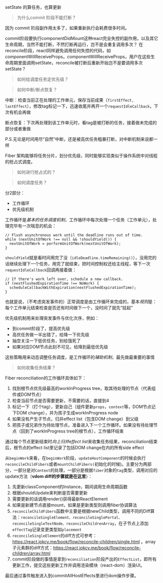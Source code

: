 setState 的算任务，也算更新

> 为什么commit 阶段不能打断？

因为 commit 阶段副作用太多了，如果重新执行会耗费很多时间。

commit阶段要执行componentDidMount这种react完全失控的副作用，以及其它生命周期，当然不能打断，不然打断再运行，岂不是会重复调用多次？
在reconcile阶段，react同样避免调用任何失控的代码，如componentWillReceiveProps，componentWillReceiveProps，用户在这些生命周期里面调用setState，reconcile被打断后重新开始岂不是要调用多次setState？



> 如何给调度任务定优先级？



> 如何中断/断点恢复？

中断：检查当前正在处理的工作单元，保存当前成果（`firstEffect, lastEffect`），修改tag标记一下，迅速收尾并再开一个`requestIdleCallback`，下次有机会再做

断点恢复：下次再处理到该工作单元时，看tag是被打断的任务，接着做未完成的部分或者重做

P.S.无论是时间用尽“自然”中断，还是被高优任务粗暴打断，对中断机制来说都一样



Fiber 架构能够将任务分片，划分优先级，同时能够实现类似于操作系统中对线程的抢占式调度。

> 如何进行抢占式的？



> 如何调度任务？

分2部分：

- 工作循环
- 优先级机制

工作循环是*基本的任务调度机制*，工作循环中每次处理一个任务（工作单元），处理完毕有一次喘息的机会：

```
// Flush asynchronous work until the deadline runs out of time.
while (nextUnitOfWork !== null && !shouldYield()) {
  nextUnitOfWork = performUnitOfWork(nextUnitOfWork);
}
```

`shouldYield`就是看时间用完了没（`idleDeadline.timeRemaining()`），没用完的话继续处理下一个任务，用完了就结束，把时间控制权还给主线程，等下一次`requestIdleCallback`回调再接着做：

```
// If there's work left over, schedule a new callback.
if (nextFlushedExpirationTime !== NoWork) {
  scheduleCallbackWithExpiration(nextFlushedExpirationTime);
}
```

也就是说，（不考虑突发事件的）正常调度是由工作循环来完成的，基本*规则*是：每个工作单元结束检查是否还有时间做下一个，没时间了就先“挂起”

优先级机制用来处理突发事件与优化次序，例如：

- 到commit阶段了，提高优先级
- 高优任务做一半出错了，给降一下优先级
- 抽空关注一下低优任务，别给饿死了
- 如果对应DOM节点此刻不可见，给降到最低优先级

这些策略用来动态调整任务调度，是工作循环的*辅助机制*，最先做最重要的事情

> 如何收集任务结果？

Fiber reconciliation的工作循环具体如下：

1. 找到根节点优先级最高的workInProgress tree，取其待处理的节点（代表组件或DOM节点）
2. 检查当前节点是否需要更新，不需要的话，直接到4
3. 标记一下（打个tag），更新自己（组件更新`props`，`context`等，DOM节点记下DOM change），并为孩子生成workInProgress node
4. 如果没有产生子节点，归并effect list（包含DOM change）到父级
5. 把孩子或兄弟作为待处理节点，准备进入下一个工作循环。如果没有待处理节点（回到了workInProgress tree的根节点），工作循环结束

通过每个节点更新结束时*向上归并effect list*来收集任务结果，reconciliation结束后，根节点的effect list里记录了包括DOM change在内的所有side effect



从`beginWork`来看，在`beginWork`阶段，`updateHostComponent`的时候会执行`reconcileChildFibers`或者`mountChildFibers(`初始化的时候)。主要分为两部分，一部分是对`Context`的处理，一部分是根据`fiber`对象的`tag`类型，调用对应的update方法（**vdom diff的步骤就是在这里**）：

1. 先更新classComponent的Instance，期间调用生命周期函数
2. 根据shouldUpdate来判断是否需要更新
3. 需要更新的话调用render()获得最新ReactElement
4. 如果是新建节点直接mount，如果是更新类型则调用fiber协调算法
5. `reconcileChildFibers`函数中主要是根据newChild类型，调用不同的Diff算法：`reconcileSingleElement、reconcileSinglePortal、reconcileSingleTextNode、reconcileChildrenArray`，在子节点上添加 `effectTag`记录变更类型如`placement`
6. `reconcileSingleElement`的diff方式可参考：https://react.jokcy.me/book/flow/reconcile-children/single.html 。array子元素群的diff方式：https://react.jokcy.me/book/flow/reconcile-children/array.html
7. commit阶段做的事情是拿到`reconciliation`阶段产出的`EffectList`，即所有更新工作，提交这些更新工作并调用渲染模块（react-dom）渲染UI。

最后通过事件触发进入到commitAllHostEffects里进行dom操作步骤。